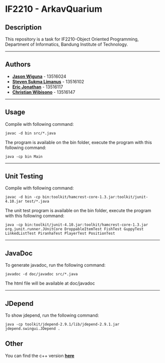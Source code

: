 # IF2210 - ArkavQuarium

## Description
This repository is a task for IF2210-Object Oriented Programming, Department of Informatics, Bandung Institute of Technology. 

----
## Authors

* **[Jason Wiguna](https://github.com/jasonwiguna)** - 13516024
* **[Steven Sukma Limanus](https://github.com/stevensukma)** - 13516102
* **[Eric Jonathan](https://github.com/ericjonathan6)** - 13516117
* **[Christian Wibisono](https://github.com/christianwbsn)** - 13516147

----
## Usage
Compile with following command:

```
javac -d bin src/*.java
```

The program is available on the bin folder, execute the program with this following command:

```
java -cp bin Main
```
---
## Unit Testing
Compile with following command:

```
javac -d bin -cp bin:toolkit/hamcrest-core-1.3.jar:toolkit/junit-4.10.jar test/*.java
```

The unit test program is available on the bin folder, execute the program with this following command:

```
java -cp bin:toolkit/junit-4.10.jar:toolkit/hamcrest-core-1.3.jar org.junit.runner.JUnitCore DroppableItemTest FishTest GuppyTest LinkedListTest PiranhaTest PlayerTest PositionTest
```
---
## JavaDoc
To generate javadoc, run the following command:
```
javadoc -d doc/javadoc src/*.java
```
The html file will be available at doc/javadoc

---
## JDepend
To show jdepend, run the following command:
```
java -cp toolkit/jdepend-2.9.1/lib/jdepend-2.9.1.jar jdepend.swingui.JDepend .
```

## Other
You can find the c++ version **[here](https://github.com/stevensukma/IF2210-ArkavQuarium)**